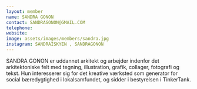 ```yaml
---
layout: member
name: SANDRA GONON
contact: SANDRAGONON@GMAIL.COM
telephone:
website:
image: assets/images/members/sandra.jpg
instagram: SANDRAISKYEN , SANDRAGONON
---
```

SANDRA GONON er uddannet arkitekt og arbejder indenfor det arkitektoniske felt med tegning, illustration, grafik, collager, fotografi
og tekst. Hun interesserer sig for det kreative værksted som generator for social bæredygtighed i lokalsamfundet, og sidder i bestyrelsen i TinkerTank.
